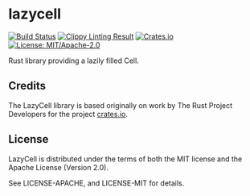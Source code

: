 # lazycell
[![Build Status](https://travis-ci.org/indiv0/lazycell.svg?branch=master)](https://travis-ci.org/indiv0/lazycell)
[![Clippy Linting Result](http://clippy.bashy.io/github/indiv0/lazycell/master/badge.svg)](http://clippy.bashy.io/github/indiv0/lazycell/master/log)
[![Crates.io](https://img.shields.io/crates/v/lazycell.svg)](https://crates.io/crates/lazycell)
[![License: MIT/Apache-2.0](https://img.shields.io/crates/l/lazycell.svg)](#License)

Rust library providing a lazily filled Cell.

## Credits

The LazyCell library is based originally on work by The Rust Project Developers
for the project [crates.io](https://github.com/rust-lang/crates.io).

## License

LazyCell is distributed under the terms of both the MIT license and the Apache
License (Version 2.0).

See LICENSE-APACHE, and LICENSE-MIT for details.
